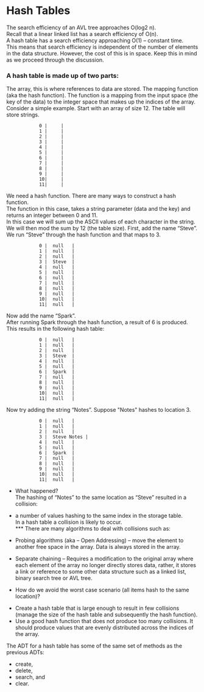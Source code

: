 # Hash Tables
The search efficiency of an AVL tree approaches O(log2 n).  
Recall that a linear linked list has a search efficiency of O(n).  
A hash table has a search efficiency approaching O(1) – constant time.  
This means that search efficiency is independent of the number of elements in the data structure. 
However, the cost of this is in space. Keep this in mind as we proceed through the discussion.
      
### A hash table is made up of two parts:

The array, this is where references to data are stored.
The mapping function (aka the hash function). 
The function is a mapping from the input space (the key of the data) to the integer space that makes up the indices of the array.
Consider a simple example.  Start with an array of size 12.  The table will store strings.

                0 |     |
                1 |     |
                2 |     |
                3 |     |
                4 |     |
                5 |     |
                6 |     |
                7 |     |
                8 |     |
                9 |     |
                10|     |
                11|     |


We need a hash function.  There are many ways to construct a hash function.  
The function in this case, takes a string parameter (data and the key) and returns an integer between 0 and 11.  
In this case we will sum up the ASCII values of each character in the string.  
We will then mod the sum by 12 (the table size). First, add the name “Steve”.  
We run “Steve” through the hash function and that maps to 3.


                0 |  null   |
                1 |  null   |
                2 |  null   |
                3 |  Steve  |
                4 |  null   |
                5 |  null   |
                6 |  null   |
                7 |  null   |
                8 |  null   |
                9 |  null   |
                10|  null   |
                11|  null   |



Now add the name “Spark”.  
After running Spark through the hash function, a result of 6 is produced.  
This results in the following hash table:
  
                0 |  null   |
                1 |  null   |
                2 |  null   |
                3 |  Steve  |
                4 |  null   |
                5 |  null   |
                6 |  Spark  |
                7 |  null   |
                8 |  null   |
                9 |  null   |
                10|  null   |
                11|  null   |


Now try adding the string “Notes”.  Suppose "Notes" hashes to location 3.

                0 |  null   |
                1 |  null   |
                2 |  null   |
                3 |  Steve Notes |
                4 |  null   |
                5 |  null   |
                6 |  Spark  |
                7 |  null   |
                8 |  null   |
                9 |  null   |
                10|  null   |
                11|  null   |


* What happened?  
The hashing of “Notes” to the same location as “Steve” resulted in a collision: 
- a number of values hashing to the same index in the storage table.  
In a hash table a collision is likely to occur.  
*** There are many algorithms to deal with collisions such as:

- Probing algorithms (aka – Open Addressing) – move the element to another free space in the array.  Data is always stored in the array.
- Separate chaining – Requires a modification to the original array where each element of the array no longer directly stores data, rather, it stores a link or reference to some other data structure such as a linked list, binary search tree or AVL tree.

* How do we avoid the worst case scenario (all items hash to the same location)?

- Create a hash table that is large enough to result in few collisions (manage the size of the hash table and subsequently the hash function).
- Use a good hash function that does not produce too many collisions.  It should produce values that are evenly distributed across the indices of the array.


The ADT for a hash table has some of the same set of methods as the previous ADTs: 
- create, 
- delete, 
- search, and 
- clear. 